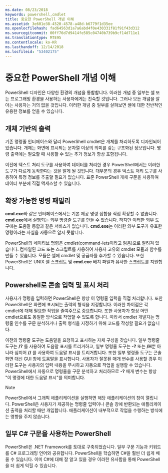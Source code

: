 ```yaml
---
ms.date: 08/23/2018
keywords: powershell,cmdlet
title: 중요한 PowerShell 개념 이해
ms.assetid: 3e601e38-4520-4578-a48d-b6779f1d35ee
ms.openlocfilehash: fad64563d1a7a6abd4f0e430331f81f91f43d312
ms.sourcegitcommit: 00ff76d7d9414fe585c04740b739b9cf14d711e1
ms.translationtype: MTE95
ms.contentlocale: ko-KR
ms.lasthandoff: 12/14/2018
ms.locfileid: "53402175"
---
```

# <a name="understanding-important-powershell-concepts"></a>중요한 PowerShell 개념 이해

PowerShell 디자인은 다양한 환경의 개념을 통합합니다. 이러한 개념 중 일부는 셸 또는 프로그래밍 환경을 사용하는 사용자에게는 친숙할 것입니다. 그러나 모든 개념을 잘 아는 사용자는 거의 없을 것입니다. 이러한 개념 중 일부를 살펴보면 셸에 대한 전반적인 유용한 정보를 얻을 수 있습니다.

## <a name="output-is-object-based"></a>개체 기반의 출력

기존 명령줄 인터페이스와 달리 PowerShell cmdlet은 개체를 처리하도록 디자인되어 있습니다.
개체는 화면에 표시되는 문자열 이상의 의미를 갖는 구조화된 정보입니다. 명령 출력에는 필요할 때 사용할 수 있는 추가 정보가 항상 포함됩니다.

이전에 텍스트 처리 도구를 사용하여 데이터를 처리한 경우 PowerShell에서는 이러한 도구가 다르게 동작한다는 것을 알게 될 것입니다. 대부분의 경우 텍스트 처리 도구를 사용하여 특정 정보를 추출할 필요가 없습니다. 표준 PowerShell 개체 구문을 사용하여 데이터 부분에 직접 액세스할 수 있습니다.

## <a name="the-command-family-is-extensible"></a>확장 가능한 명령 패밀리

**cmd.exe**와 같은 인터페이스에서는 기본 제공 명령 집합을 직접 확장할 수 없습니다. **cmd.exe**에서 실행되는 외부 명령줄 도구를 만들 수 있습니다. 하지만 이러한 외부 도구에는 도움말 통합과 같은 서비스가 없습니다. **cmd.exe**는 이러한 외부 도구가 유효한 명령이라는 사실을 자동으로 알지 못합니다.

PowerShell의 네이티브 명령은 *cmdlet*(command-lets이라고 읽음)으로 알려져 있습니다. 컴파일된 코드 또는 스크립트를 사용하여 사용자 고유의 cmdlet 모듈과 함수를 만들 수 있습니다. 모듈은 셸에 cmdlet 및 공급자를 추가할 수 있습니다. 또한 PowerShell은 UNIX 셸 스크립트 및 **cmd.exe** 배치 파일과 유사한 스크립트를 지원합니다.

## <a name="powershell-handles-console-input-and-display"></a>Powershell로 콘솔 입력 및 표시 처리

사용자가 명령을 입력하면 PowerShell은 항상 이 명령줄 입력을 직접 처리합니다. 또한 PowerShell은 화면에 표시되는 출력의 형식을 지정합니다. 이러한 차이점은 각 cmdlet에 대해 필요한 작업을 줄여주므로 중요합니다. 또한 사용자가 항상 어떤 cmdlet으로도 동일한 방식으로 작업할 수 있도록 합니다. 따라서 cmdlet 개발자는 명령줄 인수를 구문 분석하거나 출력 형식을 지정하기 위해 코드를 작성할 필요가 없습니다.

이전의 명령줄 도구는 도움말을 요청하고 표시하는 자체 구성을 갖습니다. 일부 명령줄 도구는 **/?** 를 사용하여 도움말 표시를 트리거하고, 일부 명령줄 도구는 **-?** 또는 **/H**뿐 아니라 심지어 **//** 를 사용하여 도움말 표시를 트리거합니다. 또한 일부 명령줄 도구는 콘솔 화면 대신 GUI 창에 도움말을 표시합니다. 사용자가 잘못된 매개 변수를 사용할 경우 이러한 도구는 사용자의 입력 내용을 무시하고 자동으로 작업을 실행할 수 있습니다.
PowerShell에서 자동으로 명령줄을 구문 분석하고 처리하므로 **-?** 매개 변수는 항상 "이 명령에 대한 도움말 표시"를 의미합니다.

> [!NOTE]
> PowerShell에서 그래픽 애플리케이션을 실행하면 해당 애플리케이션의 창이 열립니다.
> PowerShell은 사용자가 제공하는 명령줄 입력이나 콘솔 창에 반환되는 애플리케이션 출력을 처리할 때만 개입합니다. 애플리케이션이 내부적으로 작업을 수행하는 방식에는 영향을 주지 않습니다.

## <a name="powershell-uses-some-c-syntax"></a>일부 C# 구문을 사용하는 PowerShell

PowerShell은 .NET Framework를 토대로 구축되었습니다. 일부 구문 기능과 키워드를 C# 프로그래밍 언어와 공유합니다. PowerShell을 학습하면 C#을 훨씬 더 쉽게 배울 수 있습니다. 이미 C#에 대해 잘 알고 있을 경우 이러한 유사함을 통해 PowerShell을 더 쉽게 익힐 수 있습니다.
